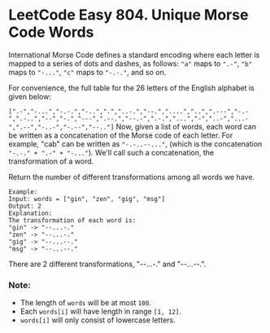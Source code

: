 # LeetCode Easy 804. Unique Morse Code Words
International Morse Code defines a standard encoding where each letter is mapped to a series of dots and dashes, as follows: `"a"` maps to `".-"`, `"b"` maps to `"-..."`, `"c"` maps to `"-.-."`, and so on.

For convenience, the full table for the 26 letters of the English alphabet is given below:

`[".-","-...","-.-.","-..",".","..-.","--.","....","..",".---","-.-",".-..","--","-.","---",".--.","--.-",".-.","...","-","..-","...-",".--","-..-","-.--","--.."]`
Now, given a list of words, each word can be written as a concatenation of the Morse code of each letter. For example, "cab" can be written as `"-.-..--..."`, (which is the concatenation `"-.-." + ".-" + "-..."`). We'll call such a concatenation, the transformation of a word.

Return the number of different transformations among all words we have.
```
Example:
Input: words = ["gin", "zen", "gig", "msg"]
Output: 2
Explanation: 
The transformation of each word is:
"gin" -> "--...-."
"zen" -> "--...-."
"gig" -> "--...--."
"msg" -> "--...--."
```

There are 2 different transformations, "--...-." and "--...--.".

### Note:

* The length of `words` will be at most `100`.
* Each `words[i]` will have length in range `[1, 12]`.
* `words[i]` will only consist of lowercase letters.